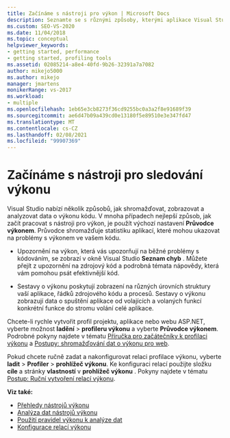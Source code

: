 ```yaml
---
title: Začínáme s nástroji pro výkon | Microsoft Docs
description: Seznamte se s různými způsoby, kterými aplikace Visual Studio nabízí shromažďování, zobrazování a analýzu dat o výkonu kódu.
ms.custom: SEO-VS-2020
ms.date: 11/04/2018
ms.topic: conceptual
helpviewer_keywords:
- getting started, performance
- getting started, profiling tools
ms.assetid: 02085214-a8e4-40fd-9b26-32391a7a7082
author: mikejo5000
ms.author: mikejo
manager: jmartens
monikerRange: vs-2017
ms.workload:
- multiple
ms.openlocfilehash: 1eb65e3cb8273f36cd9255bc0a3a2f8e91689f39
ms.sourcegitcommit: ae6d47b09a439cd0e13180f5e89510e3e347fd47
ms.translationtype: MT
ms.contentlocale: cs-CZ
ms.lasthandoff: 02/08/2021
ms.locfileid: "99907369"
---
```

# <a name="getting-started-with-performance-tools"></a>Začínáme s nástroji pro sledování výkonu

Visual Studio nabízí několik způsobů, jak shromažďovat, zobrazovat a analyzovat data o výkonu kódu. V mnoha případech nejlepší způsob, jak začít pracovat s nástroji pro výkon, je použít výchozí nastavení **Průvodce výkonem**. Průvodce shromažďuje statistiku aplikací, které mohou ukazovat na problémy s výkonem ve vašem kódu.

- Upozornění na výkon, která vás upozorňují na běžné problémy s kódováním, se zobrazí v okně Visual Studio **Seznam chyb** . Můžete přejít z upozornění na zdrojový kód a podrobná témata nápovědy, která vám pomohou psát efektivnější kód.

- Sestavy o výkonu poskytují zobrazení na různých úrovních struktury vaší aplikace, řádků zdrojového kódu a procesů. Sestavy o výkonu zobrazují data o spuštění aplikace od volajících a volaných funkcí konkrétní funkce do stromu volání celé aplikace.

Chcete-li rychle vytvořit profil projektu, aplikace nebo webu ASP.NET, vyberte možnost **ladění**  >  **profileru výkonu** a vyberte **Průvodce výkonem**. Podrobné pokyny najdete v tématu [Příručka pro začátečníky k profilaci výkonu](../profiling/beginners-guide-to-cpu-sampling.md) a [Postupy: shromažďování dat o výkonu pro web](../profiling/how-to-collect-performance-data-for-a-web-site.md).

Pokud chcete ručně zadat a nakonfigurovat relaci profilace výkonu, vyberte **ladit**  >  **Profiler**  >  **prohlížeč výkonu**. Ke konfiguraci relací použijte složku **cíle** a stránky **vlastností** v **prohlížeč výkonu** . Pokyny najdete v tématu [Postup: Ruční vytvoření relací výkonu](../profiling/how-to-manually-create-performance-sessions.md).

**Viz také:**

- [Přehledy nástrojů výkonu](../profiling/overviews-performance-tools.md)
- [Analýza dat nástrojů výkonu](../profiling/analyzing-performance-tools-data.md)
- [Použití pravidel výkonu k analýze dat](../profiling/using-performance-rules-to-analyze-data.md)
- [Konfigurace relací výkonu](../profiling/configuring-performance-sessions.md)
